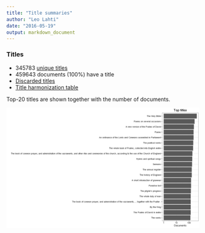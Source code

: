 ```yaml
---
title: "Title summaries"
author: "Leo Lahti"
date: "2016-05-19"
output: markdown_document
---
```



### Titles

 * 345783 [unique titles](output.tables/title_accepted.csv)
 * 459643 documents (100%) have a title
 * [Discarded titles](output.tables/title_discarded.csv)
 * [Title harmonization table](output.tables/title_conversion_nontrivial.csv)

Top-20 titles are shown together with the number of documents.

![plot of chunk summarytitle](figure/summarytitle-1.png)

